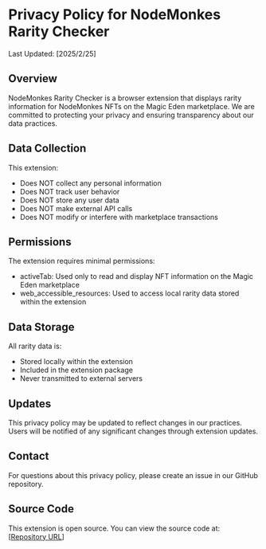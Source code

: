 # Privacy Policy for NodeMonkes Rarity Checker

Last Updated: [2025/2/25]

## Overview
NodeMonkes Rarity Checker is a browser extension that displays rarity information for NodeMonkes NFTs on the Magic Eden marketplace. We are committed to protecting your privacy and ensuring transparency about our data practices.

## Data Collection
This extension:
- Does NOT collect any personal information
- Does NOT track user behavior
- Does NOT store any user data
- Does NOT make external API calls
- Does NOT modify or interfere with marketplace transactions

## Permissions
The extension requires minimal permissions:
- activeTab: Used only to read and display NFT information on the Magic Eden marketplace
- web_accessible_resources: Used to access local rarity data stored within the extension

## Data Storage
All rarity data is:
- Stored locally within the extension
- Included in the extension package
- Never transmitted to external servers

## Updates
This privacy policy may be updated to reflect changes in our practices. Users will be notified of any significant changes through extension updates.

## Contact
For questions about this privacy policy, please create an issue in our GitHub repository.

## Source Code
This extension is open source. You can view the source code at: [[Repository URL](https://github.com/supercrypto1984/nodemonkes-rarity-checker)]
